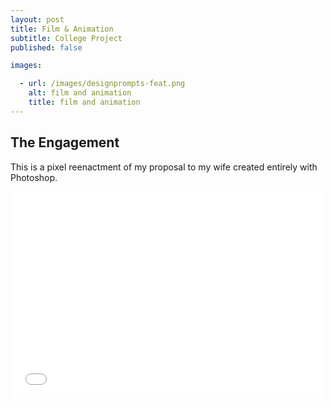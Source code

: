 ```yaml
---
layout: post
title: Film & Animation
subtitle: College Project
published: false

images:

  - url: /images/designprompts-feat.png
    alt: film and animation
    title: film and animation
---
```


## The Engagement
This is a pixel reenactment of my proposal to my wife created entirely with Photoshop.

<iframe src="//player.vimeo.com/video/18004921?byline=0&portrait=0" width="500" height="331" frameborder="0" webkitallowfullscreen mozallowfullscreen allowfullscreen></iframe>
